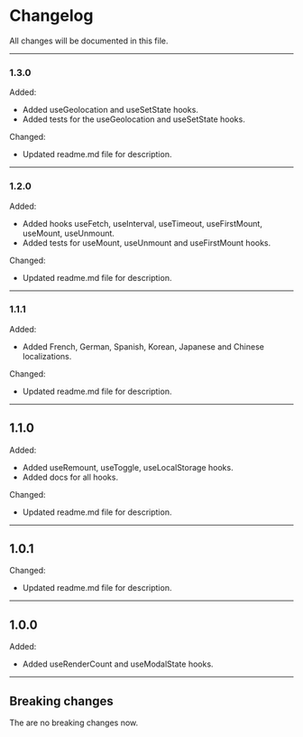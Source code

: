 # Changelog

All changes will be documented in this file.

---

### 1.3.0
Added:
- Added useGeolocation and useSetState hooks.
- Added tests for the useGeolocation and useSetState hooks.

Changed:
- Updated readme.md file for description.

---

### 1.2.0
Added:
- Added hooks useFetch, useInterval, useTimeout, useFirstMount, useMount, useUnmount.
- Added tests for useMount, useUnmount and useFirstMount hooks.

Changed:
- Updated readme.md file for description.

---

### 1.1.1
Added:
- Added French, German, Spanish, Korean, Japanese and Chinese localizations.

Changed:
- Updated readme.md file for description.

---

## 1.1.0
Added:
- Added useRemount, useToggle, useLocalStorage hooks.
- Added docs for all hooks.

Changed:
- Updated readme.md file for description.

---

## 1.0.1
Changed:
- Updated readme.md file for description.

---

## 1.0.0
Added:
- Added useRenderCount and useModalState hooks.

---

## Breaking changes

The are no breaking changes now.
